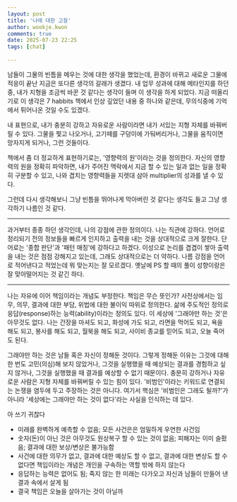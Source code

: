 ```yaml
---  
layout: post  
title: '나에 대한 고찰'  
author: wookje.kwon  
comments: true  
date: 2025-07-23 22:25  
tags: [chat]  
  
---  
```


남들이 그물의 빈틈을 메우는 것에 대한 생각을 했었는데, 환경이 바뀌고 새로운 그물에 적응이 끝난 지금은 또다른 생각의 갈래가 생겼다. 내 업무 성과에 대해 메타인지를 하던 중, 내가 지형을 조금씩 바꾼 것 같다는 생각이 들며 이 생각을 하게 되었다. 지금 떠올리기로 이 생각은 7 habbits 책에서 인상 깊었던 내용 중 하나와 같은데, 무의식중에 기억에서 튀어나온 것일 수도 있겠다.  

내 표현으로, 내가 충분히 강하고 자유로운 사람이라면 내가 서있는 지형 자체를 바꿔버릴 수 있다. 그물을 찢고 나오거나, 고기떼를 구덩이에 가둬버리거나, 그물을 움직이면 망자지게 되거나, 그런 것들이다.  

책에서 좀 더 정교하게 표현하기로는, '영향력의 원'이라는 것을 정의한다. 자신의 영향력의 원을 정확히 파악하면, 내가 주어진 맥락에서 지금 할 수 있는 일과 없는 일을 정확히 구분할 수 있고, 나와 겹치는 영향력들을 지렛대 삼아 multiplier의 성과를 낼 수 있다.  

그런데 다시 생각해보니 그냥 빈틈을 뛰어나게 막아버린 것 같다는 생각도 들고 그냥 생각하기 나름인 것 같다.  

---

과거부터 종종 하던 생각인데, 나의 강점에 관한 정의이다. 나는 직관에 강하다. 언어로 정리되기 전의 정보들을 빠르게 인지하고 출력을 내는 것을 상대적으로 크게 잘한다. 단어로는 '종합 판단'과 '패턴 매칭'에 강하다고 하겠다. 이성으로 논리를 겹겹이 쌓아 출력을 내는 것은 점점 강해지고 있는데, 그래도 상대적으로는 더 약하다. 나름 강점을 언어로 적어낸다고 적었는데 뭐 맞는지는 잘 모르겠다. 옛날에 PS 할 때의 풀이 성향이랑은 잘 맞아떨어지는 것 같긴 하다.  

---

나는 자유에 이어 책임이라는 개념도 부정한다. 책임은 무슨 뜻인가? 사전상에서는 임무, 의무, 결과에 대한 부담, 위법에 대한 불이익 따위로 정의한다. 삶에 주도적인 정의로 응답(response)하는 능력(ability)이라는 정의도 있다. 이 세상에 '그래야만 하는 것'은 아무것도 없다. 나는 간장을 마셔도 되고, 화성에 가도 되고, 라면을 먹어도 되고, 욕을 해도 되고, 봉사를 해도 되고, 월북을 해도 되고, 사이비 종교를 믿어도 되고, 오늘 죽어도 된다.  

그래야만 하는 것은 남들 혹은 자신이 정해둔 것이다. 그렇게 정해둔 이유는 그것에 대해 한 번도 고민(의심)해 보지 않았거나, 그것을 실행했을 때 예상되는 결과를 경험하고 싶지 않거나, 그것을 실행했을 때 결과를 예상할 수 없기 때문이다. 충분히 강하거나 자유로운 사람은 지형 자체를 바꿔버릴 수 있는 힘이 있다. '비범인'이라는 키워드로 연결되는 논쟁을 염두에 두고 주장하는 것은 아니다. 여기서 핵심은 '비범인은 그래도 될까?'가 아니라 '세상에는 그래야만 하는 것이 없다'라는 사실을 인식하는 데 있다.  

아 쓰기 귀찮다  

- 미래를 완벽하게 예측할 수 없음; 모든 사건은은 엄밀하게 우연한 사건임  
- 숫자(돈)이 아닌 것은 아무것도 원상복구 할 수 있는 것이 없음; 피해자는 이미 슬펐음; 결과에 대한 보상/변상은 불가능함  
- 사건에 대한 의무가 없고, 결과에 대한 예상도 할 수 없고, 결과에 대한 변상도 할 수 없다면 책임이라는 개념은 개인을 구속하는 역할 밖에 하지 않는다  
- 응답하는 능력은 없어도 됨; 죽지 않는 한 미래는 다가오고 자신과 남들이 만들어 낸 결과 속에서 살게 됨  
- 결국 책임은 오늘을 살아가는 것이 아닐까  
